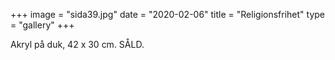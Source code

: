 +++
image = "sida39.jpg"
date = "2020-02-06"
title = "Religionsfrihet"
type = "gallery"
+++

Akryl på duk, 42 x 30 cm. SÅLD.
